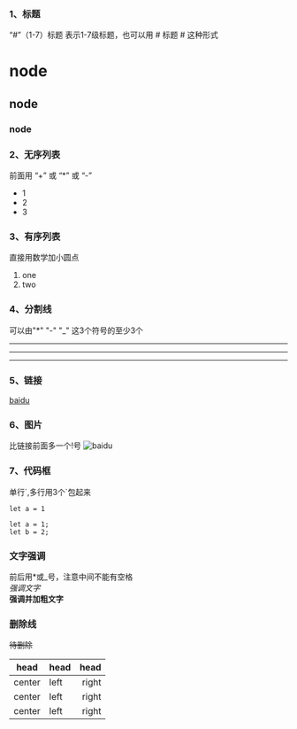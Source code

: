 
### 1、标题
“#”（1-7）标题 表示1-7级标题，也可以用 # 标题 # 这种形式
# node
## node
### node

### 2、无序列表
前面用 “+” 或 “*” 或 “-”
+ 1
+ 2
+ 3

### 3、有序列表
直接用数学加小圆点
1. one
2. two

### 4、分割线
可以由"*" "-" "_" 这3个符号的至少3个
***
---
___

### 5、链接
[baidu](http://www.baidu.com)

### 6、图片
比链接前面多一个\!号
![baidu](https://www.baidu.com/img/bd_logo1.png)

### 7、代码框
单行\`,多行用3个\`包起来

`let a = 1`

``` 这里可以添加注释
let a = 1;
let b = 2;
```
### 文字强调
前后用\*或\_号，注意中间不能有空格  
*强调文字*  
**强调并加粗文字**

### 删除线
~~待删除~~

|head|head|head|
|:----:|:----|----:|
|center|left|right|
|center|left|right|
|center|left|right|
